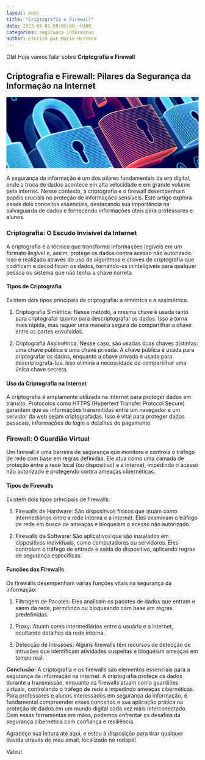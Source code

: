 ```yaml
---
layout: post
title: "Criptografia e Firewall"
date: 2023-03-01 00:05:00 -0300
categories: seguranca-informacao
author: Escrito por Mario Herrera
---
```


Olá! Hoje vamos falar sobre **Criptografia e Firewall**

## Criptografia e Firewall: Pilares da Segurança da Informação na Internet


![](https://github.com/mariopuebla17/blog/blob/main/_images/202303/si5.jpg?raw=true)

A segurança da informação é um dos pilares fundamentais da era digital, onde a troca de dados acontece em alta velocidade e em grande volume pela internet. Nesse contexto, a criptografia e o firewall desempenham papéis cruciais na proteção de informações sensíveis. Este artigo explora esses dois conceitos essenciais, destacando sua importância na salvaguarda de dados e fornecendo informações úteis para professores e alunos.

### Criptografia: O Escudo Invisível da Internet

A criptografia é a técnica que transforma informações legíveis em um formato ilegível e, assim, protege os dados contra acesso não autorizado. Isso é realizado através do uso de algoritmos e chaves de criptografia que codificam e decodificam os dados, tornando-os ininteligíveis para qualquer pessoa ou sistema que não tenha a chave correta.

#### Tipos de Criptografia

Existem dois tipos principais de criptografia: a simétrica e a assimétrica.

1. Criptografia Simétrica: Nesse método, a mesma chave é usada tanto para criptografar quanto para descriptografar os dados. Isso a torna mais rápida, mas requer uma maneira segura de compartilhar a chave entre as partes envolvidas.

2. Criptografia Assimétrica: Nesse caso, são usadas duas chaves distintas: uma chave pública e uma chave privada. A chave pública é usada para criptografar os dados, enquanto a chave privada é usada para descriptografá-los. Isso elimina a necessidade de compartilhar uma única chave secreta.

#### Uso da Criptografia na Internet

A criptografia é amplamente utilizada na internet para proteger dados em trânsito. Protocolos como HTTPS (Hypertext Transfer Protocol Secure) garantem que as informações transmitidas entre um navegador e um servidor da web sejam criptografadas. Isso é vital para proteger dados pessoais, informações de login e detalhes de pagamento.

### Firewall: O Guardião Virtual

Um firewall é uma barreira de segurança que monitora e controla o tráfego de rede com base em regras definidas. Ele atua como uma camada de proteção entre a rede local (ou dispositivo) e a internet, impedindo o acesso não autorizado e protegendo contra ameaças cibernéticas.

#### Tipos de Firewalls

Existem dois tipos principais de firewalls:

1. Firewalls de Hardware: São dispositivos físicos que atuam como intermediários entre a rede interna e a internet. Eles examinam o tráfego de rede em busca de ameaças e bloqueiam o acesso não autorizado.

2. Firewalls de Software: São aplicativos que são instalados em dispositivos individuais, como computadores ou servidores. Eles controlam o tráfego de entrada e saída do dispositivo, aplicando regras de segurança específicas.

#### Funções dos Firewalls

Os firewalls desempenham várias funções vitais na segurança da informação:

1. Filtragem de Pacotes: Eles analisam os pacotes de dados que entram e saem da rede, permitindo ou bloqueando com base em regras predefinidas.

2. Proxy: Atuam como intermediários entre o usuário e a internet, ocultando detalhes da rede interna.

3. Detecção de Intrusões: Alguns firewalls têm recursos de detecção de intrusões que identificam atividades suspeitas e bloqueiam ameaças em tempo real.

**Conclusão:** A criptografia e os firewalls são elementos essenciais para a segurança da informação na internet. A criptografia protege os dados durante a transmissão, enquanto os firewalls atuam como guardiões virtuais, controlando o tráfego de rede e impedindo ameaças cibernéticas. Para professores e alunos interessados em segurança da informação, é fundamental compreender esses conceitos e sua aplicação prática na proteção de dados em um mundo digital cada vez mais interconectado. Com essas ferramentas em mãos, podemos enfrentar os desafios da segurança cibernética com confiança e resiliência.  


Agradeço sua leitura até aqui, e estou à disposição para tirar qualquer dúvida através do meu email, localizado no rodapé!

Valeu!